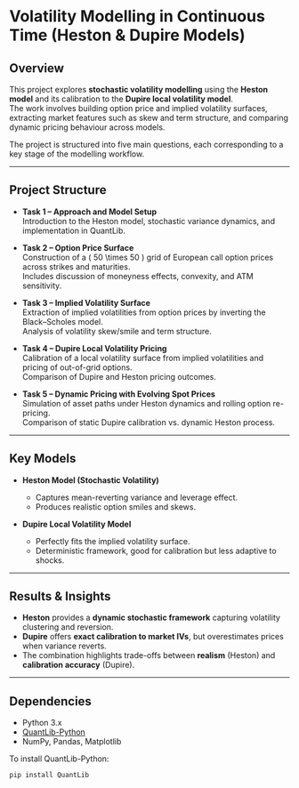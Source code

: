 # Volatility Modelling in Continuous Time (Heston & Dupire Models)

## Overview
This project explores **stochastic volatility modelling** using the **Heston model** and its calibration to the **Dupire local volatility model**.  
The work involves building option price and implied volatility surfaces, extracting market features such as skew and term structure, and comparing dynamic pricing behaviour across models.  

The project is structured into five main questions, each corresponding to a key stage of the modelling workflow.

---

## Project Structure

- **Task 1 – Approach and Model Setup**  
  Introduction to the Heston model, stochastic variance dynamics, and implementation in QuantLib.  

- **Task 2 – Option Price Surface**  
  Construction of a \( 50 \times 50 \) grid of European call option prices across strikes and maturities.  
  Includes discussion of moneyness effects, convexity, and ATM sensitivity.  

- **Task 3 – Implied Volatility Surface**  
  Extraction of implied volatilities from option prices by inverting the Black–Scholes model.  
  Analysis of volatility skew/smile and term structure.  

- **Task 4 – Dupire Local Volatility Pricing**  
  Calibration of a local volatility surface from implied volatilities and pricing of out-of-grid options.  
  Comparison of Dupire and Heston pricing outcomes.  

- **Task 5 – Dynamic Pricing with Evolving Spot Prices**  
  Simulation of asset paths under Heston dynamics and rolling option re-pricing.  
  Comparison of static Dupire calibration vs. dynamic Heston process.  

---

## Key Models

- **Heston Model (Stochastic Volatility)**
  - Captures mean-reverting variance and leverage effect.
  - Produces realistic option smiles and skews.

- **Dupire Local Volatility Model**
  - Perfectly fits the implied volatility surface.
  - Deterministic framework, good for calibration but less adaptive to shocks.

---

## Results & Insights

- **Heston** provides a **dynamic stochastic framework** capturing volatility clustering and reversion.  
- **Dupire** offers **exact calibration to market IVs**, but overestimates prices when variance reverts.  
- The combination highlights trade-offs between **realism** (Heston) and **calibration accuracy** (Dupire).  

---

## Dependencies

- Python 3.x  
- [QuantLib-Python](https://www.quantlib.org/python.shtml)  
- NumPy, Pandas, Matplotlib  

To install QuantLib-Python:

```bash
pip install QuantLib
